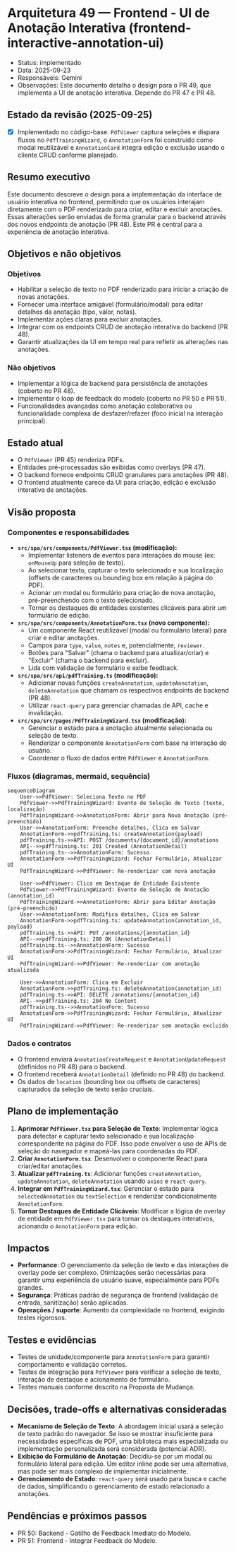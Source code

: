 # Arquitetura 49 — Frontend - UI de Anotação Interativa (frontend-interactive-annotation-ui)

- Status: implementado
- Data: 2025-09-23
- Responsáveis: Gemini
- Observações: Este documento detalha o design para o PR 49, que implementa a UI de anotação interativa. Depende do PR 47 e PR 48.

## Estado da revisão (2025-09-25)

- [x] Implementado no código-base. `PdfViewer` captura seleções e dispara fluxos no `PdfTrainingWizard`, o `AnnotationForm` foi construído como modal reutilizável e `AnnotationCard` integra edição e exclusão usando o cliente CRUD conforme planejado.

## Resumo executivo

Este documento descreve o design para a implementação da interface de usuário interativa no frontend, permitindo que os usuários interajam diretamente com o PDF renderizado para criar, editar e excluir anotações. Essas alterações serão enviadas de forma granular para o backend através dos novos endpoints de anotação (PR 48). Este PR é central para a experiência de anotação interativa.

## Objetivos e não objetivos

### Objetivos
- Habilitar a seleção de texto no PDF renderizado para iniciar a criação de novas anotações.
- Fornecer uma interface amigável (formulário/modal) para editar detalhes da anotação (tipo, valor, notas).
- Implementar ações claras para excluir anotações.
- Integrar com os endpoints CRUD de anotação interativa do backend (PR 48).
- Garantir atualizações da UI em tempo real para refletir as alterações nas anotações.

### Não objetivos
- Implementar a lógica de backend para persistência de anotações (coberto no PR 48).
- Implementar o loop de feedback do modelo (coberto no PR 50 e PR 51).
- Funcionalidades avançadas como anotação colaborativa ou funcionalidade complexa de desfazer/refazer (foco inicial na interação principal).

## Estado atual

- O `PdfViewer` (PR 45) renderiza PDFs.
- Entidades pré-processadas são exibidas como overlays (PR 47).
- O backend fornece endpoints CRUD granulares para anotações (PR 48).
- O frontend atualmente carece da UI para criação, edição e exclusão interativa de anotações.

## Visão proposta

### Componentes e responsabilidades
- **`src/spa/src/components/PdfViewer.tsx` (modificação):**
    - Implementar listeners de eventos para interações do mouse (ex: `onMouseUp` para seleção de texto).
    - Ao selecionar texto, capturar o texto selecionado e sua localização (offsets de caracteres ou bounding box em relação à página do PDF).
    - Acionar um modal ou formulário para criação de nova anotação, pré-preenchendo com o texto selecionado.
    - Tornar os destaques de entidades existentes clicáveis para abrir um formulário de edição.
- **`src/spa/src/components/AnnotationForm.tsx` (novo componente):**
    - Um componente React reutilizável (modal ou formulário lateral) para criar e editar anotações.
    - Campos para `type`, `value`, `notes` e, potencialmente, `reviewer`.
    - Botões para "Salvar" (chama o backend para atualizar/criar) e "Excluir" (chama o backend para excluir).
    - Lida com validação de formulário e exibe feedback.
- **`src/spa/src/api/pdfTraining.ts` (modificação):**
    - Adicionar novas funções `createAnnotation`, `updateAnnotation`, `deleteAnnotation` que chamam os respectivos endpoints de backend (PR 48).
    - Utilizar `react-query` para gerenciar chamadas de API, cache e invalidação.
- **`src/spa/src/pages/PdfTrainingWizard.tsx` (modificação):**
    - Gerenciar o estado para a anotação atualmente selecionada ou seleção de texto.
    - Renderizar o componente `AnnotationForm` com base na interação do usuário.
    - Coordenar o fluxo de dados entre `PdfViewer` e `AnnotationForm`.

### Fluxos (diagramas, mermaid, sequência)

```mermaid
sequenceDiagram
    User->>PdfViewer: Seleciona Texto no PDF
    PdfViewer->>PdfTrainingWizard: Evento de Seleção de Texto (texto, localização)
    PdfTrainingWizard->>AnnotationForm: Abrir para Nova Anotação (pré-preenchido)
    User->>AnnotationForm: Preenche detalhes, Clica em Salvar
    AnnotationForm->>pdfTraining.ts: createAnnotation(payload)
    pdfTraining.ts->>API: POST /documents/{document_id}/annotations
    API-->>pdfTraining.ts: 201 Created (AnnotationDetail)
    pdfTraining.ts-->>AnnotationForm: Sucesso
    AnnotationForm->>PdfTrainingWizard: Fechar Formulário, Atualizar UI
    PdfTrainingWizard->>PdfViewer: Re-renderizar com nova anotação

    User->>PdfViewer: Clica em Destaque de Entidade Existente
    PdfViewer->>PdfTrainingWizard: Evento de Seleção de Anotação (annotation_id)
    PdfTrainingWizard->>AnnotationForm: Abrir para Editar Anotação (pré-preenchido)
    User->>AnnotationForm: Modifica detalhes, Clica em Salvar
    AnnotationForm->>pdfTraining.ts: updateAnnotation(annotation_id, payload)
    pdfTraining.ts->>API: PUT /annotations/{annotation_id}
    API-->>pdfTraining.ts: 200 OK (AnnotationDetail)
    pdfTraining.ts-->>AnnotationForm: Sucesso
    AnnotationForm->>PdfTrainingWizard: Fechar Formulário, Atualizar UI
    PdfTrainingWizard->>PdfViewer: Re-renderizar com anotação atualizada

    User->>AnnotationForm: Clica em Excluir
    AnnotationForm->>pdfTraining.ts: deleteAnnotation(annotation_id)
    pdfTraining.ts->>API: DELETE /annotations/{annotation_id}
    API-->>pdfTraining.ts: 204 No Content
    pdfTraining.ts-->>AnnotationForm: Sucesso
    AnnotationForm->>PdfTrainingWizard: Fechar Formulário, Atualizar UI
    PdfTrainingWizard->>PdfViewer: Re-renderizar sem anotação excluída
```

### Dados e contratos

- O frontend enviará `AnnotationCreateRequest` e `AnnotationUpdateRequest` (definidos no PR 48) para o backend.
- O frontend receberá `AnnotationDetail` (definido no PR 48) do backend.
- Os dados de `location` (bounding box ou offsets de caracteres) capturados da seleção de texto serão cruciais.

## Plano de implementação

1.  **Aprimorar `PdfViewer.tsx` para Seleção de Texto**: Implementar lógica para detectar e capturar texto selecionado e sua localização correspondente na página do PDF. Isso pode envolver o uso de APIs de seleção do navegador e mapeá-las para coordenadas do PDF.
2.  **Criar `AnnotationForm.tsx`**: Desenvolver o componente React para criar/editar anotações.
3.  **Atualizar `pdfTraining.ts`**: Adicionar funções `createAnnotation`, `updateAnnotation`, `deleteAnnotation` usando `axios` e `react-query`.
4.  **Integrar em `PdfTrainingWizard.tsx`**: Gerenciar o estado para `selectedAnnotation` ou `textSelection` e renderizar condicionalmente `AnnotationForm`.
5.  **Tornar Destaques de Entidade Clicáveis**: Modificar a lógica de overlay de entidade em `PdfViewer.tsx` para tornar os destaques interativos, acionando o `AnnotationForm` para edição.

## Impactos

- **Performance**: O gerenciamento da seleção de texto e das interações de overlay pode ser complexo. Otimizações serão necessárias para garantir uma experiência de usuário suave, especialmente para PDFs grandes.
- **Segurança**: Práticas padrão de segurança de frontend (validação de entrada, sanitização) serão aplicadas.
- **Operações / suporte**: Aumento da complexidade no frontend, exigindo testes rigorosos.

## Testes e evidências

- Testes de unidade/componente para `AnnotationForm` para garantir comportamento e validação corretos.
- Testes de integração para `PdfViewer` para verificar a seleção de texto, interação de destaque e acionamento de formulário.
- Testes manuais conforme descrito na Proposta de Mudança.

## Decisões, trade-offs e alternativas consideradas

- **Mecanismo de Seleção de Texto**: A abordagem inicial usará a seleção de texto padrão do navegador. Se isso se mostrar insuficiente para necessidades específicas de PDF, uma biblioteca mais especializada ou implementação personalizada será considerada (potencial ADR).
- **Exibição do Formulário de Anotação**: Decidiu-se por um modal ou formulário lateral para edição. Um editor inline pode ser uma alternativa, mas pode ser mais complexo de implementar inicialmente.
- **Gerenciamento de Estado**: `react-query` será usado para busca e cache de dados, simplificando o gerenciamento de estado relacionado a anotações.

## Pendências e próximos passos

- PR 50: Backend - Gatilho de Feedback Imediato do Modelo.
- PR 51: Frontend - Integrar Feedback do Modelo.